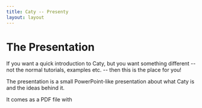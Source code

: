 ```yaml
---
title: Caty -- Presenty
layout: layout
---
```


The Presentation
================

If you want a quick introduction to Caty, but you want something
different -- not the normal tutorials, examples etc. -- then this
is the place for you!

The presentation is a small PowerPoint-like presentation about what
Caty is and the ideas behind it.

It comes as a PDF file with 

